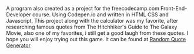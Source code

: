 A program also created as a project for the freecodecamp.com Front-End-Developer course. Using Codepen.io and written in HTML CSS and Javascript, This project along with the calculator was my favorite, after researching famous quotes from The Hitchhiker's Guide to The Galaxy Movie, also one of my favorites, i still get a good laugh from these quotes. I hope you will enjoy trying out this game. It can be  found at <a href="http://www.ggetchell.com/the-hitchhikers-guide-to-the-galaxy-quotes/index.html">Random Quote Generator</a>

 